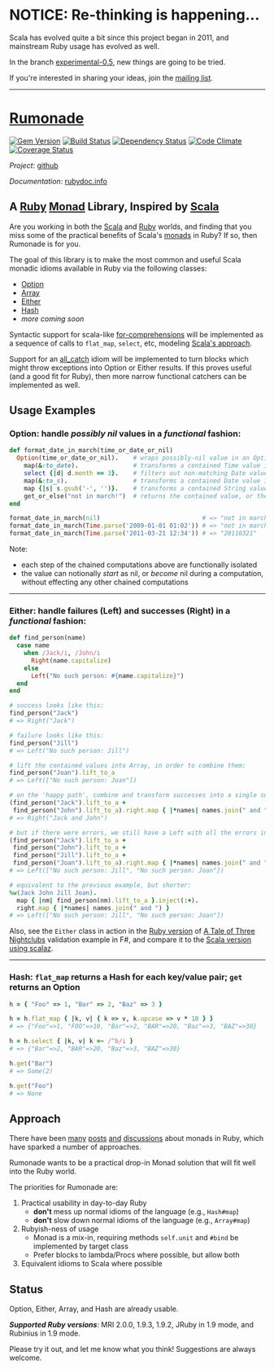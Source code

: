# NOTICE: Re-thinking is happening...

Scala has evolved quite a bit since this project began in 2011, and mainstream Ruby usage
has evolved as well.

In the branch [experimental-0.5](https://github.com/ms-ati/rumonade/tree/experimental-0.5),
new things are going to be tried.

If you're interested in sharing your ideas, join the [mailing list](http://groups.google.com/group/rumonade).

---------------------------------------

# [Rumonade](https://rubygems.org/gems/rumonade)

[![Gem Version](https://img.shields.io/gem/v/rumonade.svg)](https://rubygems.org/gems/rumonade)
[![Build Status](https://travis-ci.org/ms-ati/rumonade.png)](https://travis-ci.org/ms-ati/rumonade)
[![Dependency Status](https://gemnasium.com/ms-ati/rumonade.png)](https://gemnasium.com/ms-ati/rumonade)
[![Code Climate](https://codeclimate.com/github/ms-ati/rumonade.png)](https://codeclimate.com/github/ms-ati/rumonade)
[![Coverage Status](https://coveralls.io/repos/ms-ati/rumonade/badge.png)](https://coveralls.io/r/ms-ati/rumonade)


*_Project_*: [github](http://github.com/ms-ati/rumonade)

*_Documentation_*: [rubydoc.info](http://rubydoc.info/gems/rumonade/frames)

## A [Ruby](http://www.ruby-lang.org) [Monad](http://en.wikipedia.org/wiki/Monad_\(functional_programming\)) Library, Inspired by [Scala](http://www.scala-lang.org)

Are you working in both the [Scala](http://www.scala-lang.org) and [Ruby](http://www.ruby-lang.org) worlds,
and finding that you miss some of the practical benefits of Scala's
[monads](http://james-iry.blogspot.com/2007/09/monads-are-elephants-part-1.html) in Ruby?
If so, then Rumonade is for you.

The goal of this library is to make the most common and useful Scala monadic idioms available in Ruby via the following classes:
* [Option](http://rubydoc.info/gems/rumonade/Rumonade/Option)
* [Array](http://rubydoc.info/gems/rumonade/Rumonade/ArrayExtensions)
* [Either](http://rubydoc.info/gems/rumonade/Rumonade/Either)
* [Hash](http://rubydoc.info/gems/rumonade/Rumonade/Hash)
* _more coming soon_

Syntactic support for scala-like [for-comprehensions](http://www.scala-lang.org/node/111) will be implemented
as a sequence of calls to `flat_map`, `select`, etc, modeling [Scala's
approach](http://stackoverflow.com/questions/3754089/scala-for-comprehension/3754568#3754568).

Support for an [all_catch](http://www.scala-lang.org/archives/downloads/distrib/files/nightly/docs/library/scala/util/control/Exception$.html)
idiom will be implemented to turn blocks which might throw exceptions into Option or Either
results. If this proves useful (and a good fit for Ruby), then more narrow functional catchers can be implemented as well.

## Usage Examples

### Option: handle _possibly_ _nil_ values in a _functional_ fashion:

```ruby
def format_date_in_march(time_or_date_or_nil)
  Option(time_or_date_or_nil).    # wraps possibly-nil value in an Option monad (Some or None)
    map(&:to_date).               # transforms a contained Time value into a Date value
    select {|d| d.month == 3}.    # filters out non-matching Date values (Some becomes None)
    map(&:to_s).                  # transforms a contained Date value into a String value
    map {|s| s.gsub('-', '')}.    # transforms a contained String value by removing '-'
    get_or_else("not in march!")  # returns the contained value, or the alternative if None
end

format_date_in_march(nil)                            # => "not in march!"
format_date_in_march(Time.parse('2009-01-01 01:02')) # => "not in march!"
format_date_in_march(Time.parse('2011-03-21 12:34')) # => "20110321"
```

Note:
* each step of the chained computations above are functionally isolated
* the value can notionally _start_ as nil, or _become_ nil during a computation, without effecting any other chained computations

---
### Either: handle failures (Left) and successes (Right) in a _functional_ fashion:

```ruby
def find_person(name)
  case name
    when /Jack/i, /John/i
      Right(name.capitalize)
    else
      Left("No such person: #{name.capitalize}")
  end
end

# success looks like this:
find_person("Jack")
# => Right("Jack")

# failure looks like this:
find_person("Jill")
# => Left("No such person: Jill")

# lift the contained values into Array, in order to combine them:
find_person("Joan").lift_to_a
# => Left(["No such person: Joan"])

# on the 'happy path', combine and transform successes into a single success result:
(find_person("Jack").lift_to_a + 
 find_person("John").lift_to_a).right.map { |*names| names.join(" and ") }
# => Right("Jack and John")

# but if there were errors, we still have a Left with all the errors inside:
(find_person("Jack").lift_to_a +
 find_person("John").lift_to_a +
 find_person("Jill").lift_to_a +
 find_person("Joan").lift_to_a).right.map { |*names| names.join(" and ") }
# => Left(["No such person: Jill", "No such person: Joan"])

# equivalent to the previous example, but shorter:
%w(Jack John Jill Joan).
  map { |nm| find_person(nm).lift_to_a }.inject(:+).
  right.map { |*names| names.join(" and ") }
# => Left(["No such person: Jill", "No such person: Joan"])
```

Also, see the `Either` class in action in the [Ruby version](https://gist.github.com/2553490) 
of [A Tale of Three Nightclubs](http://bugsquash.blogspot.com/2012/03/example-of-applicative-validation-in.html)
validation example in F#, and compare it to the [Scala version using scalaz](https://gist.github.com/970717).

---
### Hash: `flat_map` returns a Hash for each key/value pair; `get` returns an Option

```ruby
h = { "Foo" => 1, "Bar" => 2, "Baz" => 3 }

h = h.flat_map { |k, v| { k => v, k.upcase => v * 10 } }
# => {"Foo"=>1, "FOO"=>10, "Bar"=>2, "BAR"=>20, "Baz"=>3, "BAZ"=>30}

h = h.select { |k, v| k =~ /^b/i }
# => {"Bar"=>2, "BAR"=>20, "Baz"=>3, "BAZ"=>30}

h.get("Bar")
# => Some(2)

h.get("Foo")
# => None
```

## Approach

There have been [many](http://moonbase.rydia.net/mental/writings/programming/monads-in-ruby/00introduction.html)
[posts](http://pretheory.wordpress.com/2008/02/14/the-maybe-monad-in-ruby/)
[and](http://www.valuedlessons.com/2008/01/monads-in-ruby-with-nice-syntax.html)
[discussions](http://stackoverflow.com/questions/2709361/monad-equivalent-in-ruby)
about monads in Ruby, which have sparked a number of approaches.

Rumonade wants to be a practical drop-in Monad solution that will fit well into the Ruby world.

The priorities for Rumonade are:

1.  Practical usability in day-to-day Ruby
    *  <b>don't</b> mess up normal idioms of the language (e.g., `Hash#map`)
    *  <b>don't</b> slow down normal idioms of the language (e.g., `Array#map`)
2.  Rubyish-ness of usage
    *  Monad is a mix-in, requiring methods `self.unit` and `#bind` be implemented by target class
    *  Prefer blocks to lambda/Procs where possible, but allow both
3.  Equivalent idioms to Scala where possible

## Status

Option, Either, Array, and Hash are already usable.

<b><em>Supported Ruby versions</em></b>: MRI 2.0.0, 1.9.3, 1.9.2, JRuby in 1.9 mode, and Rubinius in 1.9 mode.

Please try it out, and let me know what you think! Suggestions are always welcome.
